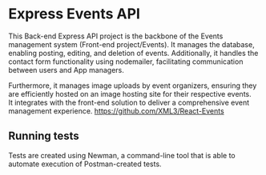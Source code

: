 # Express Events API

This Back-end Express API project is the backbone of the Events management system (Front-end project/Events). 
It manages the database, enabling posting, editing, and deletion of events.  Additionally, it handles the contact form functionality using nodemailer, facilitating communication between users and App managers. 

Furthermore, it manages image uploads by event organizers, ensuring they are efficiently hosted on an image hosting site for their respective events.  
It integrates with the front-end solution to deliver a comprehensive event management experience.
https://github.com/XML3/React-Events


## Running tests

Tests are created using Newman, a command-line tool that is able to automate execution of Postman-created tests.
